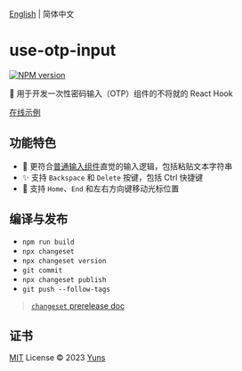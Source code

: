[English](./README.md) | 简体中文

# use-otp-input

[![NPM version](https://img.shields.io/npm/v/use-otp-input?color=a1b858&label=)](https://www.npmjs.com/package/use-otp-input)

🚀 用于开发一次性密码输入（OTP）组件的不将就的 React Hook

[在线示例](https://use-otp-input.vercel.app)

## 功能特色

- 🦄 更符合[普通输入组件](https://developer.mozilla.org/en-US/docs/Web/HTML/Element/input)直觉的输入逻辑，包括粘贴文本字符串
- ✨ 支持 `Backspace` 和 `Delete` 按键，包括 Ctrl 快捷键
- 🎈 支持 `Home`、`End` 和左右方向键移动光标位置

## 编译与发布

- `npm run build`
- `npx changeset`
- `npx changeset version`
- `git commit`
- `npx changeset publish`
- `git push --follow-tags`

> [`changeset` prerelease doc](https://github.com/changesets/changesets/blob/main/docs/prereleases.md)

## 证书

[MIT](./LICENSE) License © 2023 [Yuns](https://github.com/yunsii)
